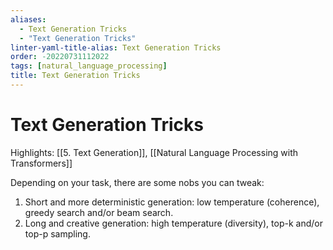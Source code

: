 ```yaml
---
aliases:
  - Text Generation Tricks
  - "Text Generation Tricks"
linter-yaml-title-alias: Text Generation Tricks
order: -20220731112022
tags: [natural_language_processing]
title: Text Generation Tricks
---
```


# Text Generation Tricks

Highlights: [[5. Text Generation]], [[Natural Language Processing with Transformers]]

Depending on your task, there are some nobs you can tweak:

1. Short and more deterministic generation: low temperature (coherence), greedy search and/or beam search.
2. Long and creative generation: high temperature (diversity), top-k and/or top-p sampling.